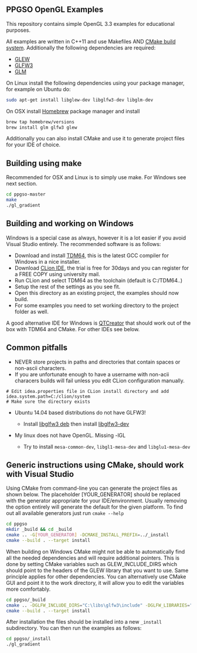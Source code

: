 PPGSO OpenGL Examples
----

This repository contains simple OpenGL 3.3 examples for educational purposes.

All examples are written in C++11 and use Makefiles AND [CMake build system](http://cmake.org). Additionally the following dependencies are required:

* [GLEW][1]
* [GLFW3][2]
* [GLM][3]

On Linux install the following dependencies using your package manager, for example on Ubuntu do:

```bash
sudo apt-get install libglew-dev libglfw3-dev libglm-dev
```

On OSX install [Homebrew][4] package manager and install

```bash
brew tap homebrew/versions
brew install glm glfw3 glew
```

Additionally you can also install CMake and use it to generate project files for your IDE of choice.

Building using make
----

Recommended for OSX and Linux is to simply use make. For Windows see next section.

```bash
cd ppgso-master
make
./gl_gradient
```

Building and working on Windows
----

Windows is a special case as always, however it is a lot easier if you avoid Visual Studio entirely. The recommended software is as follows:

* Download and install [TDM64][5], this is the latest GCC compiler for Windows in a nice installer.
* Download [CLion IDE][6], the trial is free for 30days and you can register for a FREE COPY using university mail.
* Run CLion and select TDM64 as the toolchain (default is C:/TDM64..)
* Setup the rest of the settings as you see fit.
* Open this directory as an existing project, the examples should now build.
* For some examples you need to set working directory to the project folder as well.

A good alternative IDE for Windows is [QTCreator][7] that should work out of the box with TDM64 and CMake. For other IDEs see below.

Common pitfalls
---
* NEVER store projects in paths and directories that contain spaces or non-ascii characters.
* If you are unfortunate enough to have a username with non-acii characers builds will fail unless you edit CLion configuration manually.

```
# Edit idea.properties file in CLion install directory and add
idea.system.path=C:/clion/system
# Make sure the directory exists
```

* Ubuntu 14.04 based distributions do not have GLFW3!
  * Install [libglfw3 deb][8] then install [libglfw3-dev][9] 

* My linux does not have OpenGL. Missing -lGL
  * Try to install `mesa-common-dev`, `libgl1-mesa-dev` and `libglu1-mesa-dev`

Generic instructions using CMake, should work with Visual Studio
----

Using CMake from command-line you can generate the project files as shown below. The placeholder [YOUR_GENERATOR] should be replaced with the generator appropriate for your IDE/environment. Usually removing the option entirely will generate the default for the given platform. To find out all available generators just run `cmake --help`

```bash
cd ppgso
mkdir _build && cd _build
cmake .. -G[YOUR_GENERATOR] -DCMAKE_INSTALL_PREFIX=../_install
cmake --build . --target install
```

When building on Windows CMake might not be able to automatically find all the needed dependencies and will require additional pointers. This is done by setting CMake variables such as GLEW_INCLUDE_DIRS which should point to the headers of the GLEW library that you want to use. Same principle applies for other dependencies. You can alternatively use CMake GUI and point it to the work directory, it will allow you to edit the variables more comfortably.

```bash
cd ppgso/_build
cmake .. -DGLFW_INCLUDE_DIRS="C:\libs\glfw3\include" -DGLFW_LIBRARIES="C:\libs\glfw3\glfw3.dll" -DGLEW_INCLUDE_DIRS=...
cmake --build . --target install
```


After installation the files should be installed into a new `_install` subdirectory. You can then run the examples as follows:

```bash
cd ppgso/_install
./gl_gradient
```

[1]: http://glew.sourceforge.net
[2]: http://www.glfw.org
[3]: http://glm.g-truc.net
[4]: http://brew.sh
[5]: http://tdm-gcc.tdragon.net
[6]: https://www.jetbrains.com/clion/
[7]: http://www.qt.io/ide/
[8]: http://launchpadlibrarian.net/173940430/libglfw3_3.0.4-1_amd64.deb
[9]: http://launchpadlibrarian.net/173940431/libglfw3-dev_3.0.4-1_amd64.deb
